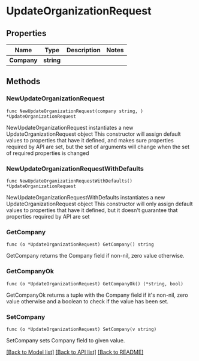 # UpdateOrganizationRequest

## Properties

Name | Type | Description | Notes
------------ | ------------- | ------------- | -------------
**Company** | **string** |  | 

## Methods

### NewUpdateOrganizationRequest

`func NewUpdateOrganizationRequest(company string, ) *UpdateOrganizationRequest`

NewUpdateOrganizationRequest instantiates a new UpdateOrganizationRequest object
This constructor will assign default values to properties that have it defined,
and makes sure properties required by API are set, but the set of arguments
will change when the set of required properties is changed

### NewUpdateOrganizationRequestWithDefaults

`func NewUpdateOrganizationRequestWithDefaults() *UpdateOrganizationRequest`

NewUpdateOrganizationRequestWithDefaults instantiates a new UpdateOrganizationRequest object
This constructor will only assign default values to properties that have it defined,
but it doesn't guarantee that properties required by API are set

### GetCompany

`func (o *UpdateOrganizationRequest) GetCompany() string`

GetCompany returns the Company field if non-nil, zero value otherwise.

### GetCompanyOk

`func (o *UpdateOrganizationRequest) GetCompanyOk() (*string, bool)`

GetCompanyOk returns a tuple with the Company field if it's non-nil, zero value otherwise
and a boolean to check if the value has been set.

### SetCompany

`func (o *UpdateOrganizationRequest) SetCompany(v string)`

SetCompany sets Company field to given value.



[[Back to Model list]](../README.md#documentation-for-models) [[Back to API list]](../README.md#documentation-for-api-endpoints) [[Back to README]](../README.md)


